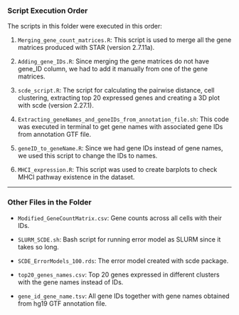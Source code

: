 ### Script Execution Order

The scripts in this folder were executed in this order:

1. `Merging_gene_count_matrices.R`: This script is used to merge all the gene matrices produced with STAR (version 2.7.11a).

2. `Adding_gene_IDs.R`: Since merging the gene matrices do not have gene_ID column, we had to add it manually from one of the gene matrices.

3. `scde_script.R`: The script for calculating the pairwise distance, cell clustering, extracting top 20 expressed genes and creating a 3D plot with scde (version 2.27.1).

4. `Extracting_geneNames_and_geneIDs_from_annotation_file.sh`: This code was executed in terminal to get gene names with associated gene IDs from annotation GTF file.

5. `geneID_to_geneName.R`: Since we had gene IDs instead of gene names, we used this script to change the IDs to names.

6. `MHCI_expression.R`: This script was used to create barplots to check MHCI pathway existence in the dataset.

---

### Other Files in the Folder

- `Modified_GeneCountMatrix.csv`: Gene counts across all cells with their IDs.

- `SLURM_SCDE.sh`: Bash script for running error model as SLURM since it takes so long.

- `SCDE_ErrorModels_100.rds`: The error model created with scde package.

- `top20_genes_names.csv`: Top 20 genes expressed in different clusters with the gene names instead of IDs.

- `gene_id_gene_name.tsv`: All gene IDs together with gene names obtained from hg19 GTF annotation file.
